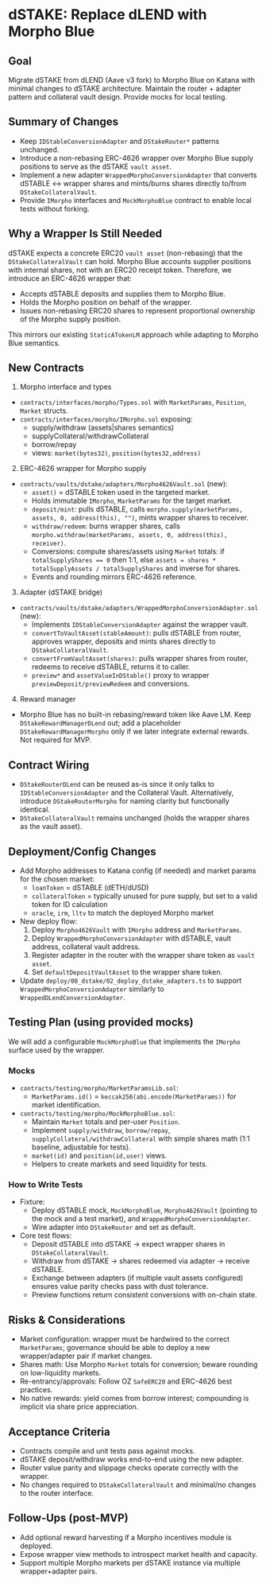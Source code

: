 # dSTAKE: Replace dLEND with Morpho Blue

## Goal
Migrate dSTAKE from dLEND (Aave v3 fork) to Morpho Blue on Katana with minimal changes to dSTAKE architecture. Maintain the router + adapter pattern and collateral vault design. Provide mocks for local testing.

## Summary of Changes
- Keep `IDStableConversionAdapter` and `DStakeRouter*` patterns unchanged.
- Introduce a non-rebasing ERC-4626 wrapper over Morpho Blue supply positions to serve as the dSTAKE `vault asset`.
- Implement a new adapter `WrappedMorphoConversionAdapter` that converts dSTABLE <-> wrapper shares and mints/burns shares directly to/from `DStakeCollateralVault`.
- Provide `IMorpho` interfaces and `MockMorphoBlue` contract to enable local tests without forking.

## Why a Wrapper Is Still Needed
dSTAKE expects a concrete ERC20 `vault asset` (non-rebasing) that the `DStakeCollateralVault` can hold. Morpho Blue accounts supplier positions with internal shares, not with an ERC20 receipt token. Therefore, we introduce an ERC-4626 wrapper that:
- Accepts dSTABLE deposits and supplies them to Morpho Blue.
- Holds the Morpho position on behalf of the wrapper.
- Issues non-rebasing ERC20 shares to represent proportional ownership of the Morpho supply position.

This mirrors our existing `StaticATokenLM` approach while adapting to Morpho Blue semantics.

## New Contracts
1) Morpho interface and types
- `contracts/interfaces/morpho/Types.sol` with `MarketParams`, `Position`, `Market` structs.
- `contracts/interfaces/morpho/IMorpho.sol` exposing:
  - supply/withdraw (assets|shares semantics)
  - supplyCollateral/withdrawCollateral
  - borrow/repay
  - views: `market(bytes32)`, `position(bytes32,address)`

2) ERC-4626 wrapper for Morpho supply
- `contracts/vaults/dstake/adapters/Morpho4626Vault.sol` (new):
  - `asset()` = dSTABLE token used in the targeted market.
  - Holds immutable `IMorpho`, `MarketParams` for the target market.
  - `deposit/mint`: pulls dSTABLE, calls `morpho.supply(marketParams, assets, 0, address(this), "")`, mints wrapper shares to receiver.
  - `withdraw/redeem`: burns wrapper shares, calls `morpho.withdraw(marketParams, assets, 0, address(this), receiver)`.
  - Conversions: compute shares/assets using `Market` totals: if `totalSupplyShares == 0` then 1:1, else `assets = shares * totalSupplyAssets / totalSupplyShares` and inverse for shares.
  - Events and rounding mirrors ERC-4626 reference.

3) Adapter (dSTAKE bridge)
- `contracts/vaults/dstake/adapters/WrappedMorphoConversionAdapter.sol` (new):
  - Implements `IDStableConversionAdapter` against the wrapper vault.
  - `convertToVaultAsset(stableAmount)`: pulls dSTABLE from router, approves wrapper, deposits and mints shares directly to `DStakeCollateralVault`.
  - `convertFromVaultAsset(shares)`: pulls wrapper shares from router, redeems to receive dSTABLE, returns it to caller.
  - `preview*` and `assetValueInDStable()` proxy to wrapper `previewDeposit/previewRedeem` and conversions.

4) Reward manager
- Morpho Blue has no built-in rebasing/reward token like Aave LM. Keep `DStakeRewardManagerDLend` out; add a placeholder `DStakeRewardManagerMorpho` only if we later integrate external rewards. Not required for MVP.

## Contract Wiring
- `DStakeRouterDLend` can be reused as-is since it only talks to `IDStableConversionAdapter` and the Collateral Vault. Alternatively, introduce `DStakeRouterMorpho` for naming clarity but functionally identical.
- `DStakeCollateralVault` remains unchanged (holds the wrapper shares as the vault asset).

## Deployment/Config Changes
- Add Morpho addresses to Katana config (if needed) and market params for the chosen market:
  - `loanToken` = dSTABLE (dETH/dUSD)
  - `collateralToken` = typically unused for pure supply, but set to a valid token for ID calculation
  - `oracle`, `irm`, `lltv` to match the deployed Morpho market
- New deploy flow:
  1. Deploy `Morpho4626Vault` with `IMorpho` address and `MarketParams`.
  2. Deploy `WrappedMorphoConversionAdapter` with dSTABLE, vault address, collateral vault address.
  3. Register adapter in the router with the wrapper share token as `vault asset`.
  4. Set `defaultDepositVaultAsset` to the wrapper share token.
- Update `deploy/08_dstake/02_deploy_dstake_adapters.ts` to support `WrappedMorphoConversionAdapter` similarly to `WrappedDLendConversionAdapter`.

## Testing Plan (using provided mocks)
We will add a configurable `MockMorphoBlue` that implements the `IMorpho` surface used by the wrapper.

### Mocks
- `contracts/testing/morpho/MarketParamsLib.sol`:
  - `MarketParams.id()` = `keccak256(abi.encode(MarketParams))` for market identification.
- `contracts/testing/morpho/MockMorphoBlue.sol`:
  - Maintain `Market` totals and per-user `Position`.
  - Implement `supply/withdraw`, `borrow/repay`, `supplyCollateral/withdrawCollateral` with simple shares math (1:1 baseline, adjustable for tests).
  - `market(id)` and `position(id,user)` views.
  - Helpers to create markets and seed liquidity for tests.

### How to Write Tests
- Fixture:
  - Deploy dSTABLE mock, `MockMorphoBlue`, `Morpho4626Vault` (pointing to the mock and a test market), and `WrappedMorphoConversionAdapter`.
  - Wire adapter into `DStakeRouter` and set as default.
- Core test flows:
  - Deposit dSTABLE into dSTAKE → expect wrapper shares in `DStakeCollateralVault`.
  - Withdraw from dSTAKE → shares redeemed via adapter → receive dSTABLE.
  - Exchange between adapters (if multiple vault assets configured) ensures value parity checks pass with dust tolerance.
  - Preview functions return consistent conversions with on-chain state.

## Risks & Considerations
- Market configuration: wrapper must be hardwired to the correct `MarketParams`; governance should be able to deploy a new wrapper/adapter pair if market changes.
- Shares math: Use Morpho `Market` totals for conversion; beware rounding on low-liquidity markets.
- Re-entrancy/approvals: Follow OZ `SafeERC20` and ERC-4626 best practices.
- No native rewards: yield comes from borrow interest; compounding is implicit via share price appreciation.

## Acceptance Criteria
- Contracts compile and unit tests pass against mocks.
- dSTAKE deposit/withdraw works end-to-end using the new adapter.
- Router value parity and slippage checks operate correctly with the wrapper.
- No changes required to `DStakeCollateralVault` and minimal/no changes to the router interface.

## Follow-Ups (post-MVP)
- Add optional reward harvesting if a Morpho incentives module is deployed.
- Expose wrapper view methods to introspect market health and capacity.
- Support multiple Morpho markets per dSTAKE instance via multiple wrapper+adapter pairs.

